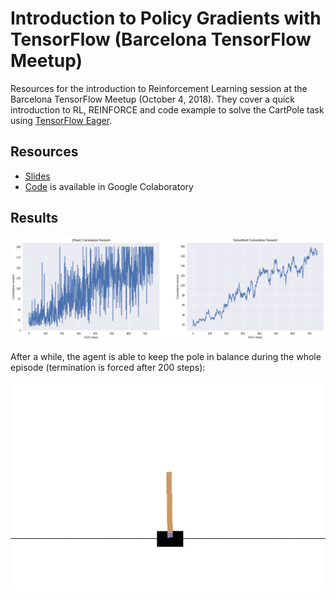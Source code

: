# Introduction to Policy Gradients with TensorFlow (Barcelona TensorFlow Meetup)

Resources for the introduction to Reinforcement Learning session at the Barcelona TensorFlow Meetup (October 4, 2018). They cover a quick introduction to RL, REINFORCE and code example to solve the CartPole task using [TensorFlow Eager](https://www.tensorflow.org/guide/eager).

## Resources

- [Slides](https://docs.google.com/presentation/d/1B13ifcYWZcDtvCShIrohQ2NJ1upeg-YyHAHHKBrPo10/edit?usp=sharing)
- [Code](https://colab.research.google.com/drive/1mmdZUuGFdH6cSv4WcH3RmL71HO14EXL8) is available in Google Colaboratory

## Results

![plot](plot.png)

After a while, the agent is able to keep the pole in balance during the whole episode (termination is forced after 200 steps):

![visualization](viz.gif)
